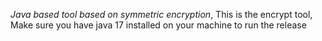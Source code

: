 *Java based tool based on symmetric encryption*,
This is the encrypt tool,
Make sure you have java 17 installed on your machine to run the release
